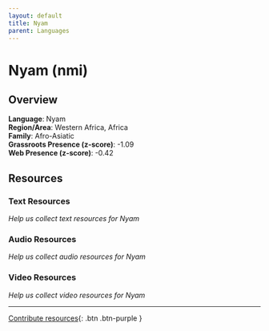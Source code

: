 ```yaml
---
layout: default
title: Nyam
parent: Languages
---
```


# Nyam (nmi)

## Overview

**Language**: Nyam  
**Region/Area**: Western Africa, Africa  
**Family**: Afro-Asiatic  
**Grassroots Presence (z-score)**: -1.09  
**Web Presence (z-score)**: -0.42  

## Resources

### Text Resources
*Help us collect text resources for Nyam*

### Audio Resources
*Help us collect audio resources for Nyam*

### Video Resources
*Help us collect video resources for Nyam*

---

[Contribute resources](https://forms.office.com/e/1SfLJx3u1r){: .btn .btn-purple }
